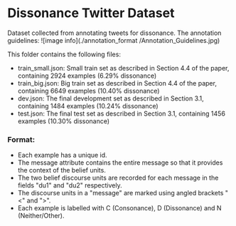 # Dissonance Twitter Dataset
Dataset collected from annotating tweets for dissonance. The annotation guidelines: 
![image info](./annotation_format
/Annotation_Guidelines.jpg)

This folder contains the following files:

* train_small.json: Small train set as described in Section 4.4 of the paper, containing 2924 examples (6.29% dissonance)
* train_big.json: Big train set as described in Section 4.4 of the paper, containing 6649 examples (10.40% dissonance)
* dev.json: The final development set as described in Section 3.1, containing 1484 examples (10.24% dissonance)
* test.json: The final test set as described in Section 3.1, containing 1456 examples (10.30% dissonance)


### Format:

* Each example has a unique id.
* The message attribute contains the entire message so that it provides the context of the belief units.
* The two belief discourse units are recorded for each message in the fields "du1" and "du2" respectively.
* The discourse units in a "message" are marked using angled brackets "<" and ">".
* Each example is labelled with C (Consonance), D (Dissonance) and N (Neither/Other).

